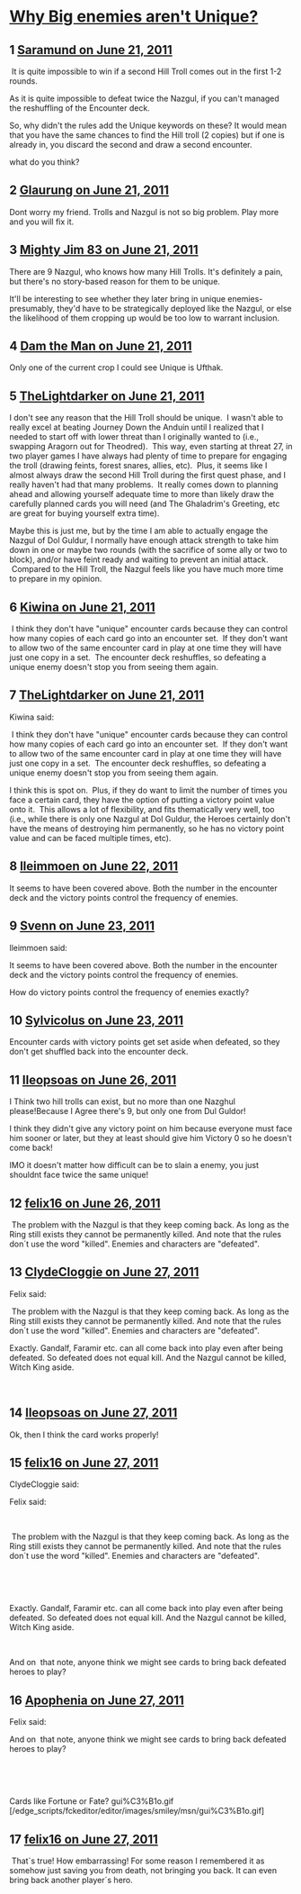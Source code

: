 # [Why Big enemies aren&#039;t Unique?](https://community.fantasyflightgames.com/topic/48826-why-big-enemies-arent-unique/)

## 1 [Saramund on June 21, 2011](https://community.fantasyflightgames.com/topic/48826-why-big-enemies-arent-unique/?do=findComment&comment=488755)

 It is quite impossible to win if a second Hill Troll comes out in the first 1-2 rounds.

As it is quite impossible to defeat twice the Nazgul, if you can't managed the reshuffling of the Encounter deck.

So, why didn't the rules add the Unique keywords on these? It would mean that you have the same chances to find the Hill troll (2 copies) but if one is already in, you discard the second and draw a second encounter.

what do you think?

## 2 [Glaurung on June 21, 2011](https://community.fantasyflightgames.com/topic/48826-why-big-enemies-arent-unique/?do=findComment&comment=488829)

Dont worry my friend. Trolls and Nazgul is not so big problem. Play more and you will fix it.

## 3 [Mighty Jim 83 on June 21, 2011](https://community.fantasyflightgames.com/topic/48826-why-big-enemies-arent-unique/?do=findComment&comment=488844)

There are 9 Nazgul, who knows how many Hill Trolls. It's definitely a pain, but there's no story-based reason for them to be unique.

It'll be interesting to see whether they later bring in unique enemies- presumably, they'd have to be strategically deployed like the Nazgul, or else the likelihood of them cropping up would be too low to warrant inclusion.

## 4 [Dam the Man on June 21, 2011](https://community.fantasyflightgames.com/topic/48826-why-big-enemies-arent-unique/?do=findComment&comment=488849)

Only one of the current crop I could see Unique is Ufthak.

## 5 [TheLightdarker on June 21, 2011](https://community.fantasyflightgames.com/topic/48826-why-big-enemies-arent-unique/?do=findComment&comment=488895)

I don't see any reason that the Hill Troll should be unique.  I wasn't able to really excel at beating Journey Down the Anduin until I realized that I needed to start off with lower threat than I originally wanted to (i.e., swapping Aragorn out for Theodred).  This way, even starting at threat 27, in two player games I have always had plenty of time to prepare for engaging the troll (drawing feints, forest snares, allies, etc).  Plus, it seems like I almost always draw the second Hill Troll during the first quest phase, and I really haven't had that many problems.  It really comes down to planning ahead and allowing yourself adequate time to more than likely draw the carefully planned cards you will need (and The Ghaladrim's Greeting, etc are great for buying yourself extra time).

Maybe this is just me, but by the time I am able to actually engage the Nazgul of Dol Guldur, I normally have enough attack strength to take him down in one or maybe two rounds (with the sacrifice of some ally or two to block), and/or have feint ready and waiting to prevent an initial attack.  Compared to the Hill Troll, the Nazgul feels like you have much more time to prepare in my opinion.

## 6 [Kiwina on June 21, 2011](https://community.fantasyflightgames.com/topic/48826-why-big-enemies-arent-unique/?do=findComment&comment=488949)

 I think they don't have "unique" encounter cards because they can control how many copies of each card go into an encounter set.  If they don't want to allow two of the same encounter card in play at one time they will have just one copy in a set.  The encounter deck reshuffles, so defeating a unique enemy doesn't stop you from seeing them again.

## 7 [TheLightdarker on June 21, 2011](https://community.fantasyflightgames.com/topic/48826-why-big-enemies-arent-unique/?do=findComment&comment=488988)

Kiwina said:

 I think they don't have "unique" encounter cards because they can control how many copies of each card go into an encounter set.  If they don't want to allow two of the same encounter card in play at one time they will have just one copy in a set.  The encounter deck reshuffles, so defeating a unique enemy doesn't stop you from seeing them again.



I think this is spot on.  Plus, if they do want to limit the number of times you face a certain card, they have the option of putting a victory point value onto it.  This allows a lot of flexibility, and fits thematically very well, too (i.e., while there is only one Nazgul at Dol Guldur, the Heroes certainly don't have the means of destroying him permanently, so he has no victory point value and can be faced multiple times, etc).

## 8 [lleimmoen on June 22, 2011](https://community.fantasyflightgames.com/topic/48826-why-big-enemies-arent-unique/?do=findComment&comment=489148)

It seems to have been covered above. Both the number in the encounter deck and the victory points control the frequency of enemies.

## 9 [Svenn on June 23, 2011](https://community.fantasyflightgames.com/topic/48826-why-big-enemies-arent-unique/?do=findComment&comment=489903)

lleimmoen said:

It seems to have been covered above. Both the number in the encounter deck and the victory points control the frequency of enemies.



How do victory points control the frequency of enemies exactly?

## 10 [Sylvicolus on June 23, 2011](https://community.fantasyflightgames.com/topic/48826-why-big-enemies-arent-unique/?do=findComment&comment=489934)

Encounter cards with victory points get set aside when defeated, so they don't get shuffled back into the encounter deck.

## 11 [Ileopsoas on June 26, 2011](https://community.fantasyflightgames.com/topic/48826-why-big-enemies-arent-unique/?do=findComment&comment=491076)

I Think two hill trolls can exist, but no more than one Nazghul please!Because I Agree there's 9, but only one from Dul Guldor!

I think they didn't give any victory point on him because everyone must face him sooner or later, but they at least should give him Victory 0 so he doesn't come back!

IMO it doesn't matter how difficult can be to slain a enemy, you just shouldnt face twice the same unique!

## 12 [felix16 on June 26, 2011](https://community.fantasyflightgames.com/topic/48826-why-big-enemies-arent-unique/?do=findComment&comment=491117)

 The problem with the Nazgul is that they keep coming back. As long as the Ring still exists they cannot be permanently killed. And note that the rules don´t use the word "killed". Enemies and characters are "defeated".

## 13 [ClydeCloggie on June 27, 2011](https://community.fantasyflightgames.com/topic/48826-why-big-enemies-arent-unique/?do=findComment&comment=491461)

Felix said:

 The problem with the Nazgul is that they keep coming back. As long as the Ring still exists they cannot be permanently killed. And note that the rules don´t use the word "killed". Enemies and characters are "defeated".



Exactly. Gandalf, Faramir etc. can all come back into play even after being defeated. So defeated does not equal kill. And the Nazgul cannot be killed, Witch King aside.

 

## 14 [Ileopsoas on June 27, 2011](https://community.fantasyflightgames.com/topic/48826-why-big-enemies-arent-unique/?do=findComment&comment=491469)

Ok, then I think the card works properly!

## 15 [felix16 on June 27, 2011](https://community.fantasyflightgames.com/topic/48826-why-big-enemies-arent-unique/?do=findComment&comment=491609)

ClydeCloggie said:

Felix said:

 

 The problem with the Nazgul is that they keep coming back. As long as the Ring still exists they cannot be permanently killed. And note that the rules don´t use the word "killed". Enemies and characters are "defeated".

 

 

Exactly. Gandalf, Faramir etc. can all come back into play even after being defeated. So defeated does not equal kill. And the Nazgul cannot be killed, Witch King aside.

 



And on  that note, anyone think we might see cards to bring back defeated heroes to play?

## 16 [Apophenia on June 27, 2011](https://community.fantasyflightgames.com/topic/48826-why-big-enemies-arent-unique/?do=findComment&comment=491627)

Felix said:

And on  that note, anyone think we might see cards to bring back defeated heroes to play?

 

 

Cards like Fortune or Fate? gui%C3%B1o.gif [/edge_scripts/fckeditor/editor/images/smiley/msn/gui%C3%B1o.gif]

## 17 [felix16 on June 27, 2011](https://community.fantasyflightgames.com/topic/48826-why-big-enemies-arent-unique/?do=findComment&comment=491658)

 That´s true! How embarrassing! For some reason I remembered it as somehow just saving you from death, not bringing you back. It can even bring back another player´s hero.

